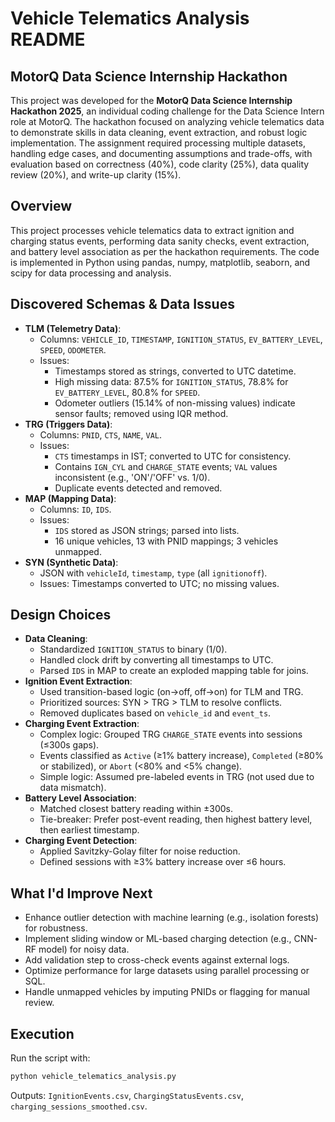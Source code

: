 # Vehicle Telematics Analysis README

## MotorQ Data Science Internship Hackathon
This project was developed for the **MotorQ Data Science Internship Hackathon 2025**, an individual coding challenge for the Data Science Intern role at MotorQ. The hackathon focused on analyzing vehicle telematics data to demonstrate skills in data cleaning, event extraction, and robust logic implementation. The assignment required processing multiple datasets, handling edge cases, and documenting assumptions and trade-offs, with evaluation based on correctness (40%), code clarity (25%), data quality review (20%), and write-up clarity (15%).

## Overview
This project processes vehicle telematics data to extract ignition and charging status events, performing data sanity checks, event extraction, and battery level association as per the hackathon requirements. The code is implemented in Python using pandas, numpy, matplotlib, seaborn, and scipy for data processing and analysis.

## Discovered Schemas & Data Issues
- **TLM (Telemetry Data)**:
  - Columns: `VEHICLE_ID`, `TIMESTAMP`, `IGNITION_STATUS`, `EV_BATTERY_LEVEL`, `SPEED`, `ODOMETER`.
  - Issues:
    - Timestamps stored as strings, converted to UTC datetime.
    - High missing data: 87.5% for `IGNITION_STATUS`, 78.8% for `EV_BATTERY_LEVEL`, 80.8% for `SPEED`.
    - Odometer outliers (15.14% of non-missing values) indicate sensor faults; removed using IQR method.
- **TRG (Triggers Data)**:
  - Columns: `PNID`, `CTS`, `NAME`, `VAL`.
  - Issues:
    - `CTS` timestamps in IST; converted to UTC for consistency.
    - Contains `IGN_CYL` and `CHARGE_STATE` events; `VAL` values inconsistent (e.g., 'ON'/'OFF' vs. 1/0).
    - Duplicate events detected and removed.
- **MAP (Mapping Data)**:
  - Columns: `ID`, `IDS`.
  - Issues:
    - `IDS` stored as JSON strings; parsed into lists.
    - 16 unique vehicles, 13 with PNID mappings; 3 vehicles unmapped.
- **SYN (Synthetic Data)**:
  - JSON with `vehicleId`, `timestamp`, `type` (all `ignitionoff`).
  - Issues: Timestamps converted to UTC; no missing values.

## Design Choices
- **Data Cleaning**:
  - Standardized `IGNITION_STATUS` to binary (1/0).
  - Handled clock drift by converting all timestamps to UTC.
  - Parsed `IDS` in MAP to create an exploded mapping table for joins.
- **Ignition Event Extraction**:
  - Used transition-based logic (on→off, off→on) for TLM and TRG.
  - Prioritized sources: SYN > TRG > TLM to resolve conflicts.
  - Removed duplicates based on `vehicle_id` and `event_ts`.
- **Charging Event Extraction**:
  - Complex logic: Grouped TRG `CHARGE_STATE` events into sessions (≤300s gaps).
  - Events classified as `Active` (≥1% battery increase), `Completed` (≥80% or stabilized), or `Abort` (<80% and <5% change).
  - Simple logic: Assumed pre-labeled events in TRG (not used due to data mismatch).
- **Battery Level Association**:
  - Matched closest battery reading within ±300s.
  - Tie-breaker: Prefer post-event reading, then highest battery level, then earliest timestamp.
- **Charging Event Detection**:
  - Applied Savitzky-Golay filter for noise reduction.
  - Defined sessions with ≥3% battery increase over ≤6 hours.

## What I'd Improve Next
- Enhance outlier detection with machine learning (e.g., isolation forests) for robustness.
- Implement sliding window or ML-based charging detection (e.g., CNN-RF model) for noisy data.
- Add validation step to cross-check events against external logs.
- Optimize performance for large datasets using parallel processing or SQL.
- Handle unmapped vehicles by imputing PNIDs or flagging for manual review.

## Execution
Run the script with:
```bash
python vehicle_telematics_analysis.py
```
Outputs: `IgnitionEvents.csv`, `ChargingStatusEvents.csv`, `charging_sessions_smoothed.csv`.
